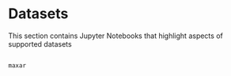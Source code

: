 # Datasets

This section contains Jupyter Notebooks that highlight aspects of supported
datasets

```{toctree}

maxar
```

